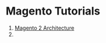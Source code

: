 # Magento Tutorials

1.  [Magento 2 Architecture](https://webkul.com/blog/magento-2-architecture/)
2.  